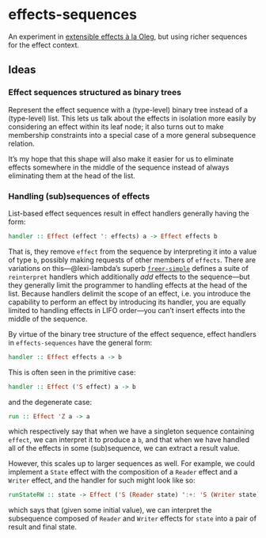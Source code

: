 # effects-sequences

An experiment in [extensible effects à la Oleg](http://okmij.org/ftp/Haskell/extensible/), but using richer sequences for the effect context.


## Ideas

### Effect sequences structured as binary trees

Represent the effect sequence with a (type-level) binary tree instead of a (type-level) list. This lets us talk about the effects in isolation more easily by considering an effect within its leaf node; it also turns out to make membership constraints into a special case of a more general subsequence relation.

It’s my hope that this shape will also make it easier for us to eliminate effects somewhere in the middle of the sequence instead of always eliminating them at the head of the list.


### Handling (sub)sequences of effects

List-based effect sequences result in effect handlers generally having the form:

```haskell
handler :: Effect (effect ': effects) a -> Effect effects b
```

That is, they remove `effect` from the sequence by interpreting it into a value of type `b`, possibly making requests of other members of `effects`. There are variations on this—@lexi-lambda’s superb [`freer-simple`][] defines a suite of `reinterpret` handlers which additionally _add_ effects to the sequence—but they generally limit the programmer to handling effects at the head of the list. Because handlers delimit the scope of an effect, i.e. you introduce the capability to perform an effect by introducing its handler, you are equally limited to handling effects in LIFO order—you can’t insert effects into the middle of the sequence.

By virtue of the binary tree structure of the effect sequence, effect handlers in `effects-sequences` have the general form:

```haskell
handler :: Effect effects a -> b
```

This is often seen in the primitive case:

```haskell
handler :: Effect ('S effect) a -> b
```

and the degenerate case:

```haskell
run :: Effect 'Z a -> a
```

which respectively say that when we have a singleton sequence containing `effect`, we can interpret it to produce a `b`, and that when we have handled all of the effects in some (sub)sequence, we can extract a result value.

However, this scales up to larger sequences as well. For example, we could implement a `State` effect with the composition of a `Reader` effect and a `Writer` effect, and the handler for such might look like so:

```haskell
runStateRW :: state -> Effect ('S (Reader state) ':+: 'S (Writer state)) result -> (result, state)
```

which says that (given some initial value), we can interpret the subsequence composed of `Reader` and `Writer` effects for `state` into a pair of result and final state.


[`freer-simple`]: https://github.com/lexi-lambda/freer-simple#readme
